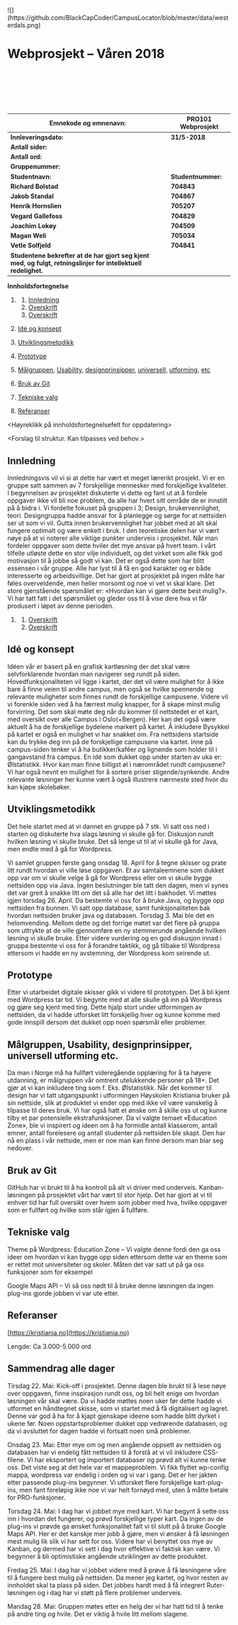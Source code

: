 <br>
![](https://github.com/BlackCapCoder/CampusLocator/blob/master/data/westerdals.png)

# **Webprosjekt – Våren 2018**

<br>

<br>

<br>

<br>

<br>

| **Emnekode og emnenavn:** | **PRO101 Webprosjekt** |
| --- | --- |
| **Innleveringsdato:** | **31/5-2018** |
| **Antall sider:** |   |
| **Antall ord:** |   |
| **Gruppenummer:** |   |
| **Studentnavn:** | **Studentnummer:** |
| **Richard Bolstad** | **704843** |
| **Jakob Standal** | **704867** |
| **Henrik Hornslien** | **705207** |
| **Vegard Gallefoss** | **704829** |
| **Joachim Lokøy** | **704509** |
| **Magan Weli** | **705034** |
| **Vetle Solfjeld** | **704841** |
| **Studentene bekrefter at de har gjort seg kjent med, og fulgt,**  **retningslinjer for intellektuell redelighet.** |





**Innholdsfortegnelse**

1. 1. [Innledning](#Innledning)
   2. [Overskrift]()
   3. [Overskrift]()

2. [Idé og konsept](#Idé_og_konsept)

3. [Utviklingsmetodikk](#Utviklingsmetodikk)
4. [Prototype](#Prototype)
5. [Målgruppen](#Målgruppen),
   [Usability](#Usability),
   [designprinsipper](#designprinsipper),
   [universell](#universell),
   [utforming](#utforming),
   [etc](#etc)

6. [Bruk av Git](#Bruk_av_Git)
7. [Tekniske valg](#Tekniske_valg)
8. [Referanser](#Referanser)

&lt;Høyreklikk på innholdsfortegnelsefelt for oppdatering&gt;

&lt;Forslag til struktur. Kan tilpasses ved behov.&gt;



## Innledning

Innledningsvis vil vi si at dette har vært et meget lærerikt prosjekt. Vi er en gruppe satt sammen av 7 forskjellige mennesker med forskjellige kvaliteter. I begynnelsen av prosjektet diskuterte vi dette og fant ut at å fordele oppgaver ikke vil bli noe problem, da alle har hvert sitt område de er innstilt på å bidra i. Vi fordelte fokuset på gruppen i 3; Design, brukervennlighet, teori. Designgruppa hadde ansvar for å planlegge og sørge for at nettsiden ser ut som vi vil. Gutta innen brukervennlighet har jobbet med at alt skal fungere optimalt og være enkelt i bruk. I den teoretiske delen har vi vært nøye på at vi noterer alle viktige punkter underveis i prosjektet. Når man fordeler oppgaver som dette hviler det mye ansvar på hvert team. I vårt tilfelle utløste dette en stor vilje individuelt, og det virket som alle fikk god motivasjon til å jobbe så godt vi kan. Det er også dette som har blitt essensen i vår gruppe. Alle har lyst til å få en god karakter og er både interesserte og arbeidsvillige. Det har gjort at prosjektet på ingen måte har føles overveldende, men heller morsomt og noe vi vet vi skal klare. Det store gjenstående spørsmålet er: «Hvordan kan vi gjøre dette best mulig?». Vi har tatt fatt i det spørsmålet og gleder oss til å vise dere hva vi får produsert i løpet av denne perioden.

1. 1. [Overskrift](#overskrift)
   1. [Overskrift](#overskrift)


## Idé og konsept

Idéen vår er basert på en grafisk kartløsning der det skal være selvforklarende hvordan man navigerer seg rundt på siden. Hovedfunksjonaliteten vil ligge i kartet, der det vil være mulighet for å ikke bare å finne veien til andre campus, men også se hvilke spennende og relevante muligheter som finnes rundt de forskjellige campusene. Videre vil vi forenkle siden ved å ha færrest mulig knapper, for å skape minst mulig forvirring. Det som skal møte deg når du kommer til nettstedet er et kart, med oversikt over alle Campus i Oslo(+Bergen). Her kan det også være aktuelt å ha de forskjellige bydelene markert på kartet. Å inkludere Bysykkel på kartet er også en mulighet vi har snakket om. Fra nettsidens startside kan du trykke deg inn på de forskjellige campusene via kartet. Inne på campus-siden tenker vi å ha butikker/kaféer og lignende som holder til i gangavstand fra campus. En idé som dukket opp under starten av uka er: Ølstatistikk. Hvor kan man finne billigst øl i nærområdet rundt campusene? Vi har også nevnt en mulighet for å sortere priser stigende/synkende. Andre relevante løsninger her kunne vært å også illustrere nærmeste sted hvor du kan kjøpe skolebøker.

## Utviklingsmetodikk

Det hele startet med at vi dannet en gruppe på 7 stk. Vi satt oss ned i starten og diskuterte hva slags løsning vi skulle gå for. Diskusjon rundt hvilken løsning vi skulle bruke. Det så lenge ut til at vi skulle gå for Java, men endte med å gå for Wordpress.

Vi samlet gruppen første gang onsdag 18. April for å tegne skisser og prate litt rundt hvordan vi ville løse oppgaven. Et av samtaleemnene som dukket opp var om vi skulle velge å gå for Wordpress eller om vi skulle bygge nettsiden opp via Java. Ingen beslutninger ble tatt den dagen, men vi synes det var greit å snakke litt om det så alle har det litt i bakhodet. Vi møttes igjen torsdag 26. April. Da bestemte vi oss for å bruke Java, og bygge opp nettsiden fra bunnen. Vi satt opp database, samt funksjonaliteten bak hvordan nettsiden bruker java og databasen. Torsdag 3. Mai ble det en helomvending. Mellom dette og det forrige møtet var det flere på gruppa som uttrykte at de ville gjennomføre en ny stemmerunde angående hvilken løsning vi skulle bruke. Etter videre vurdering og en god diskusjon innad i gruppa bestemte vi oss for å forandre taktikk, og gå tilbake til Wordpress ettersom vi hadde en ny avstemning, der Wordpress kom seirende ut.

## Prototype

Etter vi utarbeidet digitale skisser gikk vi videre til prototypen. Det å bli kjent med Wordpress tar tid. Vi begynte med at alle skulle gå inn på Wordpress og gjøre seg kjent med ting. Dette hjalp stort under utformingen av nettsiden, da vi hadde utforsket litt forskjellig hver og kunne komme med gode innspill dersom det dukket opp noen spørsmål eller problemer.

## Målgruppen, Usability, designprinsipper, universell utforming etc.

Da man i Norge må ha fullført videregående opplæring for å ta høyere utdanning, er målgruppen vår omtrent utelukkende personer på 18+. Det gjør at vi kan inkludere ting som f. Eks. Ølstatistikk. Når det kommer til design har vi tatt utgangspunkt i utformingen Høyskolen Kristiania bruker på sin nettside, slik at produktet vi ender opp med ikke vil være vanskelig å tilpasse til deres bruk. Vi har også hatt et ønske om å skille oss ut og kunne tilby et par potensielle ekstrafunksjoner. Da vi valgte temaet «Education Zone», ble vi inspirert og ideen om å ha formidle antall klasserom, antall emner, antall forelesere og antall studenter på nettsiden ble skapt. Den har nå en plass i vår nettside, men er noe man kan finne dersom man blar seg nedover.

## Bruk av Git

GitHub har vi brukt til å ha kontroll på alt vi driver med underveis. Kanban-løsningen på prosjektet vårt har vært til stor hjelp. Det har gjort at vi til enhver tid har full oversikt over hvem som jobber med hva, hvilke oppgaver som er fullført og hvilke som står igjen å fullføre.



## Tekniske valg

Theme på Wordpress: Education Zone – Vi valgte denne fordi den ga oss ideer om hvordan vi kan bygge opp siden ettersom dette var en theme som er rettet mot universiteter og skoler. Måten det var satt ut på ga oss funksjoner som for eksempel

Google Maps API – Vi så oss nødt til å bruke denne løsningen da ingen plug-ins gjorde jobben vi var ute etter.

## Referanser

[https://kristiania.no](https://kristiania.no)

Lengde: Ca 3.000-5.000 ord



## Sammendrag alle dager

Tirsdag 22. Mai: Kick-off i prosjektet. Denne dagen ble brukt til å lese nøye over oppgaven, finne inspirasjon rundt oss, og bli helt enige om hvordan løsningen vår skal være. Da vi hadde møttes noen uker før dette hadde vi utformet en håndtegnet skisse, som vi startet med å få digitalisert og lagret. Denne var god å ha for å kjapt gjenskape ideene som hadde blitt dyrket i ukene før. Noen oppstartsproblemer dukket opp vedrørende databasen, og da vi avsluttet for dagen hadde vi fortsatt noen små problemer.

Onsdag 23. Mai: Etter mye om og men angående oppsett av nettsiden og databasen har vi endelig fått nettsiden til å forstå at vi vil inkludere CSS-filene. Vi har eksportert og importert databaser og prøvd alt vi kunne tenke oss. Det viste seg at det hele var et mappeproblem. Vi fikk flyttet wp-config mappa, wordpress var endelig i orden og vi var i gang. Det er her jakten etter passende plug-ins begynner. Vi utforsket flere forskjellige kart-plug-ins, men fant foreløpig ikke noe vi var helt fornøyd med, uten å måtte betale for PRO-funksjoner.

Torsdag 24. Mai: I dag har vi jobbet mye med kart. Vi har begynt å sette oss inn i hvordan det fungerer, og prøvd forskjellige typer kart. Da ingen av de plug-ins vi prøvde ga ønsket funksjonalitet falt vi til slutt på å bruke Google Maps API. Her er det kanskje mer jobb å gjøre, men vi ønsker å få løsningen mest mulig lik slik vi har sett for oss. Videre har vi benyttet oss mye av Kanban, og dermed har vi sett i dag hvor effektive vi faktisk kan være. Vi begynner å bli optimistiske angående utviklingen av dette produktet.

Fredag 25. Mai: I dag har vi jobbet videre med å prøve å få løsningene våre til å fungere best mulig på nettsiden. Da mener jeg kartet, og hvor resten av innholdet skal ta plass på siden. Det jobbes hardt med å få integrert Ruter-løsningen og i dag har vi støtt på flere problemer underveis.

Mandag 28. Mai: Gruppen møtes etter en helg der vi har hatt tid til å tenke på andre ting og hvile. Det er viktig å hvile litt mellom slagene.
